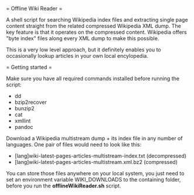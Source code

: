 = Offline Wiki Reader =

A shell script for searching Wikipedia index files and extracting single page content straight from the related compressed Wikipedia XML dump. The key feature is that it operates on the compressed content. Wikipedia offers "byte index" files along every XML dump to make this possible.

This is a very low level approach, but it definitely enables you to occasionally lookup articles in your own local encylopedia.

= Getting started =

Make sure you have all required commands installed before running the script:
  * dd
  * bzip2recover
  * bunzip2
  * cat
  * xmllint
  * pandoc

Download a Wikipedia multistream dump + its index file in any number of languages. One pair of files would need to look like this:

  * [lang]wiki-latest-pages-articles-multistream-index.txt (decompressed)
  * [lang]wiki-latest-pages-articles-multistream.xml.bz2 (compressed)

You can store those files anywhere on your local system, you just need to set an environment variable WIKI_DOWNLOADS to the containing folder, before you run the **offlineWikiReader.sh** script.
